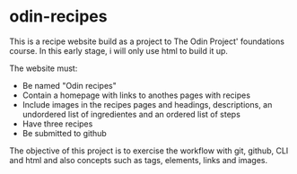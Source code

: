 # odin-recipes

This is a recipe website build as a project to The Odin Project' foundations course. In this early stage, i will only use html to build it up.

The website must:
- Be named "Odin recipes"
- Contain a homepage with links to anothes pages with recipes
- Include images in the recipes pages and headings, descriptions, an undordered list of ingredientes and an ordered list of steps
- Have three recipes
- Be submitted to github

The objective of this project is to exercise the workflow with git, github, CLI and html and also concepts such as tags, elements, links and images.


